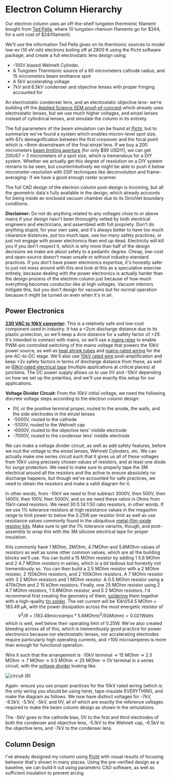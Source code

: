 # Electron Column Hierarchy
Our electron column uses an off-the-shelf tungsten thermionic filament bought from [Ted Pella](https://www.tedpella.com/apertures-and-filaments_html/tungsten-filaments.aspx), where 10 tungsten-rhenium filaments go for $244, for a unit cost of $24/filament).

We'll use the information Ted Pella gives on its thermionic sources to model low-ev (10 eV-ish) electrons boiling off at 2800 K using the Picht software package, and create a full electrostatic lens design using:

- -100V biased Wehnelt Cylinder.
- A Tungsten Thermionic source of a 60 micrometers cathode radius, and 15 micrometers beam emittance spot
- A 5kV accelerating voltage
- 7kV and 6.5kV condenser and objective lenses with proper fringing accounted for

An electrostatic condenser lens, and an electrostatic objective lens- we're building off the [Applied Science SEM proof-of-concept](https://www.youtube.com/watch?v=VdjYVF4a6iU&t=467s) which already uses electrostatic lenses, but we use much higher voltages, and einzel lenses instead of cylindrical lenses, and simulate the column in its entirety.

The full parameters of the beam simulation can be found at [Picht](https://github.com/rolypolytoy/picht/blob/main/examples/sem.py), but to summarize we've found a system which enables micron-level spot size, with 67x demagnification between the first crossover and the focal point which is ~8mm downstream of the final einzel lens. If we buy a 200 micrometers [beam limiting aperture](https://www.tedpella.com/apertures-and-filaments_html/aperture3.aspx) (for only $99 USD!!!), we can get 200/67 = 3 micrometers of a spot size, which is tremendous for a DIY system. Whether we actually get this degree of resolution on a DIY system remains to be seen, but counterintuitively we might be able to push it below micrometer-resolution with DSP techniques like deconvolution and frame-averaging- if we have a good enough raster scanner.

The full CAD design of the electron column post-design is incoming, but all the geometric data's fully available in the design, which already accounts for being inside an enclosed vacuum chamber due to its Dirichlet boundary conditions.

**Disclaimer:** Do not do anything related to any voltages close to or above mains if your design hasn't been thoroughly vetted by both electrical engineers and electricians, and assembled with full propriety. Don't do anything stupid, for your own sake, and it's always better to have too much clearance distances, put too much tape, use too many safety practices, or just not engage with power electronics than end up dead. Electricity will kill you if you don't respect it, which is why more than half of the design decisions we make are about safety to a pedantic degree. Cheap, low-cost and open-source doesn't mean unsafe or without industry-standard practices. If you don't have power electronics expertise, it's honestly safer to just not mess around with this and look at this as a speculative exercise entirely, because dealing with the power electronics is actually harder than the design process of the electron column just because of how much everything becomes conductor-like at high voltages. Vacuum interiors mitigate this, but you don't design for vacuums but for normal operation because it might be turned on even when it's in air.

## Power Electronics

**[230 VAC to 10kV converter](https://ar.aliexpress.com/item/1005003518403820.html):**
This is a relatively safe and low-cost component used in industry. It has a <2cm discharge distance due to its plastic protection, so we'll keep a 4cm distance for a safety factor of >2X. It's intended to connect with mains, so we'll use a [mains relay](https://www.amazon.in/CLUB-BOLLYWOOD-Channel-Optocoupler-Insulation/dp/B0C2PT1KRB) to enable PWM-pin controlled switching of the mains voltage that powers the 10kV power source, as well as [heat shrink tubes](https://www.amazon.in/Rpi-shop-Polyolefin-Insulated-Multicolour/dp/B08S3TP2Q6) and [mains-rated wiring](https://www.amazon.in/TWC-Lite-Single-Black-Electrical/dp/B0B7GG46KJ) for the pre-AC-to-DC stage. We'll also use [10kV rated wire](https://ar.aliexpress.com/item/1005001839936748.html?gatewayAdapt=glo2ara) post-amplification and keep >2x safety factors in terms of discharge distance from these, as well as [69kV-rated electrical tape](https://www.amazon.in/3M-70-Self-Fusing-Silicone-Electrical/dp/B0029Z5RSY) (multiple applications at critical places) at junctions. The DC power supply allows us to use 0V and -10kV depending on how we set up the polarities, and we'll use exactly this setup for our applications. 

**Voltage Divider Circuit:**
From the 10kV initial voltage, we need the following discrete voltage steps according to the electron column design:

- 0V, or the positive terminal proper, routed to the anode, the walls, and the side electrodes in the einzel lenses
- -5000V, routed to the cathode
- -5100V, routed to the Wehnelt cap
- -6500V, routed to the objective lens' middle electrode
- -7000V, routed to the condenser lens' middle electrode
  
We can make a voltage divider circuit, as well as add safety features, before we rout the voltage to the einzel lenses, Wehnelt Cylinders, etc. We can actually make one series circuit such that it gives us all of these voltages from 10kV using precisely chosen values of resistors, and at least one diode for surge protection. We need to make sure to properly tape the 3M electrical around all the resistors and the active to ensure absolutely no discharge happens, but though we've accounted for safe practices, we need to obtain the resistors and make a valid diagram for it.

In other words, from -10kV we need to first subtract 3000V, then 500V, then 1400V, then 100V, then 5000V, and so we need these ratios in Ohms from 15kV-rated resistors. We need 30:5:14:1:50 ratio resistors, in other words. If we use 1% tolerance resistors at high resistance values in the megaohm range to limit power to below the 0.25W per resistor limit as well as use resistance values commonly found in the ubiquitous [metal-film-oxide resistor kits](https://www.amazon.in/AVS-Components-Tolerance-Assortment-Electronics/dp/B0D6LRXK5P). Make sure to get the 1% tolerance variants, though, and post-assembly to wrap this with the 3M silicone electrical tape for proper insulation.

Kits commonly have 1 MOhm, 2MOhm, 4.7MOhm and 5.6MOhm values of resistors as well as some other common values, which are all the building blocks we'll use. You can build a 15 MOhm resistor by adding  1 5.6 MOhm and 2 4.7 MOhm resistors in series, which is a bit tedious but honestly not tremendously so. You can then build a 2.5 MOhm resistor with a 2 MOhm resistor, 2 150kOhm resistors, and 2 100kOhm resistors. A 7 MOhm resistor with 3 2 MOhm resistors and 1 MOhm resistor. A 0.5 MOhm resistor using a 470kOhm and 2 15 kOhm resistors. Finally, one 25 MOhm resistor using 2 4.7 MOhm resistors, 1 5.6MOhm resistor, and 5 2 MOhm resistors. I'd recommend first creating the geometry of them, [soldering](https://www.amazon.in/Electronic-Spices-Starter-60watt-Soldering/dp/B098XTZJYQ) them together with a high-quality [tin solder](https://www.amazon.in/Solder-Soldering-Electronic-Electrical-Components/dp/B0B3D8NLMB). The net current will be 10kV/54.5 MOhm = 183.49 µA, with the power dissipation across the most energetic resistor of $$V^2/R = (183.49 microamps * 5.6 MOhm)^2/50 Mohm) = 0.021 Watts$$ which is well, well below their operating limit of 0.25W. We've also created bleeding across all of this, which is tremendously good practice for power electronics because nor electrostatic lenses, nor accelerating electrodes require particularly high operating currents, and >100 microamperes is more than enough for functional operation. 

Wire it such that the arrangement is -10kV terminal -> 15 MOhm -> 2.5 MOhm -> 7 MOhm -> 0.5 MOhm -> 25 MOhm -> 0V terminal in a series circuit, with the [voltage divider](https://github.com/rolypolytoy/S1/blob/main/Electron%20Column/voltagedivider.png) looking like:

![circuit (6)](https://github.com/user-attachments/assets/aad040da-3408-4a23-998c-13119db33bba)

Again- ensure you use proper practices for the 10kV rated wiring (which is the only wiring you should be using here), tape-insulate EVERYTHING, and make the diagram as follows. We now have distinct voltages for -7kV, -6.5kV, -5.1kV, -5kV, and 0V, all of which are exactly the reference voltages required to make the beam column design as shown in the simulations.

The -5kV goes to the cathode bias, 0V to the first and third electrodes of both the condenser and objective lens, -5.1kV to the Wehnelt cap, -6.5kV to the objective lens, and -7kV to the condenser lens. 

## Column Design
I've already designed my column using [Picht](https://github.com/rolypolytoy/S1/blob/main/Electron%20Column/sem.py) with visual results of focusing behavior that's shown in many places. Using the pre-verified design as a baseline, we can build it out using parametric CAD software, as well as sufficient insulation to prevent arcing.
